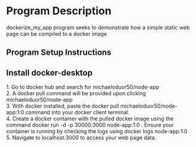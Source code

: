 <h1>Program Description</h1>
dockerize_my_app program seeks to demonstrate how a simple static web page can be compiled to a docker image
<h2>Program Setup Instructions</h2>

<h2>Install docker-desktop</h2>
1. Go to docker hub and search for michaeloduor50/node-app<br>
2. A docker pull command will be provided upon clicking michaeloduor50/node-app<br>
3. With docker installed, paste the docker pull michaeloduor50/node-app:1:0 command into your docker client terminal.<br>
4. Create a docker container with the pulled docker image using the command docker run -d -p 30000:3000 node-app:1:0 . Ensure your container is running by checking the logs using docker logs node-app:1.0<br>
5. Navigate to localhost:3000 to access your web page data.
